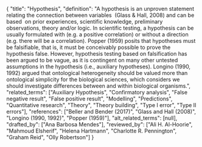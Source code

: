 {
    "title": "Hypothesis",
    "definition": "A hypothesis is an unproven statement relating the connection between variables  (Glass & Hall, 2008) and can be based  on prior experiences, scientific knowledge, preliminary observations, theory and/or logic. In scientific testing, a hypothesis can be usually formulated with (e.g. a positive correlation) or without a direction (e.g. there will be a correlation). Popper (1959) posits that hypotheses must be falsifiable, that is, it must be conceivably possible to prove the hypothesis false. However, hypothesis testing based on falsification has been argued to be vague, as it is contingent on many other untested assumptions in the hypothesis (i.e., auxiliary hypotheses). Longino (1990, 1992) argued that ontological heterogeneity should be valued more than ontological simplicity for the biological sciences, which considers we should investigate differences between and within biological organisms.",
    "related_terms": ["Auxiliary Hypothesis", "Confirmatory analysis", "False negative result", "False positive result", "Modelling", "Predictions", "Quantitative research", "Theory", "Theory building", "Type I error", "Type II errors"],
    "references": ["Beller and Bender (2017)", "Glass and Hall (2008)", "Longino (1990, 1992)", "Popper (1959)"],
    "alt_related_terms": [null],
    "drafted_by": ["Ana Barbosa Mendes"],
    "reviewed_by": ["Ali H. Al-Hoorie", "Mahmoud Elsherif", "Helena Hartmann", "Charlotte R. Pennington", "Graham Reid", "Olly Robertson"]
  }
